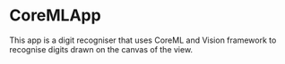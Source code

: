 # CoreMLApp
This app is a digit recogniser that uses CoreML and Vision framework to recognise digits drawn on the canvas of the view.
